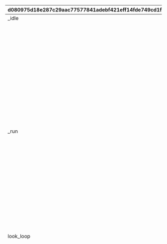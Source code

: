 |d080975d18e287c29aac77577841adebf421eff14fde749cd1fe764ea1bf8f53|48b73e70af95074e3ad96315b2e7d71bfb175ee61e8a25940b747a15e9a3d564|937dd527efa90f73087c21b3418c0c18b14778ea3d3e0a97ce610956fafb617f|793aa0d10d4af90e1bb576a75b8a44657e8c514ad2153c4a470ca4dd89264115|d01f29a84b074f5e5513d4a15b93504c0d382d98d44cf6730c3c7e034d6ef0ed|7a1e557ecd68e31c3ec35efbc6119cc5cb54b4971e5160253bb913c62d311e2e|9ec71379fedc6def36191b36def959dd64970eff912eb891699b61c1c80df85c|34423cf0c747b509e97e6d5c908b0398f40c1c0fd03d673af0391dd0b07a2962|636a5c71f0f96142def14ca28987b2457fe2aeac73bbb06ef832be42de01fdce|114961deb495b007a8d3a7207a7d5272513846cceadf96bed21475e33def7533|016f8b6c0ae80b1bc78ae96b446e33e31a144f4d79edb204026c1c1f92b66467|
| --- | --- | --- | --- | --- | --- | --- | --- | --- | --- | --- |
|<weapon>_idle|-250|0|2|55|1.3|-100|1001|110010001|1000001|1|
||1||100|0|1|0|1001|110010002|100|31|
||1||101|0|0|0|1001|110010003|101|31|
||1||4|0|1|0|1001|110010004|4|31|
||1||5|94.5|1|0|1001|110010005|5|31|
||||0||||1001|110010006|0|91|
||||0.4||||1001|110010007|0|93|
||||1000001|0|0.2||1001|110010008|<weapon>_joy_short|3|
||||1.3||||1001|110010009|0|93|
||||1000001|1|0||1001|110010010|<weapon>_run|3|
||0||1000001|-250||1|1001|110010011|800|2|
||||0.7||||1001|110010012|0|93|
||||101||||1001|110010013|1|32|
||||0.7||||1001|110010014|0|93|
|<weapon>_run|-250|0|2|55|1.3|-640|1101|111010001|1000001|1|
||1||100|0|1|0|1101|111010002|100|31|
||1||101|0|0|0|1101|111010003|101|31|
||1||4|0|1|0|1101|111010004|4|31|
||||4||||1101|111010005|0|35|
||1||5|0|1|0|1101|111010006|5|31|
||1||10|0|1|0|1101|111010007|10|31|
||||0||||1101|111010008||91|
||||100||||1101|111010009|1|35|
||0||1000001|-250||2.1|1101|111010010|640|2|
||||1.7||||1101|111010011|0|93|
||||101||||1101|111010012|1|32|
||||0.7||||1101|111010013|0|93|
|look_loop|-240|0|1|55|1.3|0|2001|120010001|1000001|1|
||1|0|1|0|0|0|2001|120010002|1|31|
||||1||||2001|120010003|0|35|
||||1||||2001|120010004|1|32|
||1|0|2|345.4|1|0|2001|120010005|2|31|
||||2||||2001|120010006|0|35|
||1|0|3|345.4|0|0|2001|120010007|3|31|
||||3||||2001|120010008|0|35|
||||3||||2001|120010009|1|32|
||1||31000001|-345.4|1|0|2001|120010010|31000001|31|
||1||31000002|345.4|1|0|2001|120010011|31000002|31|
||1||100|0|1|0|2001|120010012|100|31|
||1||101|0|0|0|2001|120010013|101|31|
||||0||||2001|120010014||91|
||||100||||2001|120010015|1|35|
||1|0|1000001|0|0|look_loop|2001|120010016|look_in|3|
||||1.3||||2001|120010017|0|93|
||1||12|0|0|0|2101|121010001|998|31|
||1||14|0|0|0|2101|121010002|997|31|
||1||16|0|0|0|2101|121010003|996|31|
||||31000001||||2101|121010004|0|32|
||||31000002||||2101|121010005|0|32|
||0||0|-1|0|1|2101|121010006|0|121|
||||1||||2101|121010007|1|35|
||||3||||2101|121010008|1|35|
||||1000001|0|0||2101|121010009|pointing|3|
||||1||||2101|121010010|0|93|
||2||505|-1.47|0|1.47|2101|121010011|100|121|
||||1000001|1|0.2||2101|121010012|run_talk1|3|
||0||1000001|-240||1|2101|121010013|100|2|
||||se_travel|0|||2101|121010014|se_travel_treasure_cha_run|23|
||||1||||2101|121010015|0|93|
||1||11|0|0|0|2201|122010001|998|31|
||1||13|0|0|0|2201|122010002|997|31|
||1||15|0|0|0|2201|122010003|996|31|
||||31000001||||2201|122010004|0|32|
||||31000002||||2201|122010005|0|32|
||||1||||2201|122010006|1|35|
||||3||||2201|122010007|1|35|
||||1000001|0|0||2201|122010008|pointing|3|
||||1||||2201|122010009|0|93|
||2||-505|1.47|0|1.47|2201|122010010|100|121|
||||1000001|1|0.2||2201|122010011|run_talk1|3|
||0||1000001|-240||1|2201|122010012|100|2|
||||se_travel|0|||2201|122010013|se_travel_treasure_cha_run|23|
||||1||||2201|122010014|0|93|
||1||300000|345.4|0|0|3000|130000001|300000|31|
||||0||||3000|130000002||91|
||7.4||1.05|1.05|0|1.05|3000|130000003|1.05|123|
||||1000001|0|0.2||3000|130000004|wait|3|
||||2||||3000|130000005|1|35|
||||4.9||||3000|130000006|0|93|
||0.4||0.95|0.95|0|0.95|3000|130000007|0.95|123|
||||300000||||3000|130000008|1|32|
||||0.1||||3000|130000009|0|93|
||||2||||3000|130000010|0|32|
||||0.1||||3000|130000011|0|93|
||||996||||3000|130000012|1|32|
||||1000001|0|0||3000|130000013|joy_from_wait|3|
||||1.9||||3000|130000014|0|93|
||||1000001|0|0||3000|130000015|glad_from_joy|3|
||||1.5||||3000|130000016|0|93|
||||1000001|1|0.2||3000|130000017|run_gatein|3|
||||se_travel||||3000|130000018|se_travel_treasure_cha_run|23|
||0||1000001|-195||1|3000|130000019|450|2|
||||0.5||||3000|130000020|1|93|
||0|0|1000001|1|0.4|1|3000|130000021|1|6|
||||0.4||||3000|130000022|0|93|
||||1||||3000|130000023||113|
||1||300100|345.4|0|0|3001|130010001|300100|31|
||1||990001|345.4|1|0|3001|130010002|990001|31|
||||0||||3001|130010003||91|
||7.4||1.05|1.05|0|1.05|3001|130010004|1.05|123|
||||1000001|0|0.2||3001|130010005|wait|3|
||||2||||3001|130010006|1|35|
||||5.4||||3001|130010007|0|93|
||0.4||0.95|0.95|0|0.95|3001|130010008|0.95|123|
||||1000001|0|0.2||3001|130010009|glad|3|
||||300100||||3001|130010010|1|32|
||||996||||3001|130010011|1|32|
||||0.1||||3001|130010012|0|93|
||||2||||3001|130010013|0|32|
||||3||||3001|130010014|0|32|
||||1.5||||3001|130010015|0|93|
||||1000001|0|0.2||3001|130010016|joy|3|
||||1.7||||3001|130010017|0|93|
||||1000001|1|0||3001|130010018|run_gatein|3|
||0||1000001|-195||1|3001|130010019|450|2|
||||0.5||||3001|130010020|1|93|
||0|0|1000001|1|0.4|1|3001|130010021|1|6|
||||0.4||||3001|130010022|0|93|
||||1||||3001|130010023||113|
||1||300100|345.4|0|0|3002|130020001|300100|31|
||1||990002|345.4|1|0|3002|130020002|990002|31|
||||0||||3002|130020003||91|
||7.4||1.05|1.05|0|1.05|3002|130020004|1.05|123|
||||1000001|0|0.2||3002|130020005|wait|3|
||||2||||3002|130020006|1|35|
||||5.4||||3002|130020007|0|93|
||0.4||0.95|0.95|0|0.95|3002|130020008|0.95|123|
||||1000001|0|0.2||3002|130020009|glad|3|
||||300100||||3002|130020010|1|32|
||||996||||3002|130020011|1|32|
||||0.1||||3002|130020012|0|93|
||||2||||3002|130020013|0|32|
||||3||||3002|130020014|0|32|
||||1.5||||3002|130020015|0|93|
||||1000001|0|0.2||3002|130020016|joy|3|
||||1.7||||3002|130020017|0|93|
||||1000001|1|0||3002|130020018|run_gatein|3|
||0||1000001|-195||1|3002|130020019|450|2|
||||0.5||||3002|130020020|1|93|
||0|0|1000001|1|0.4|1|3002|130020021|1|6|
||||0.4||||3002|130020022|0|93|
||||1||||3002|130020023||113|
||1||6|345.4|0|0|3011|130110001|6|31|
||1||8|345.4|0|0|3011|130110002|8|31|
||1||301100|345.4|0|0|3011|130110003|301100|31|
||||0||||3011|130110004||91|
||7.4||1.05|1.05|0|1.05|3011|130110005|1.05|123|
||||1000001|0|0.2||3011|130110006|wait|3|
||||2||||3011|130110007|1|35|
||||4.9||||3011|130110008|0|93|
||0.3||0.95|0.95|0|0.95|3011|130110009|0.95|123|
||||se_travel|0|||3011|130110010|se_travel_treasure_ghost_success|23|
||||8||||3011|130110011|1|32|
||||8||||3011|130110012|0|35|
||||6||||3011|130110013|1|32|
||||0.1||||3011|130110014|0|93|
||||2||||3011|130110015|0|32|
||||3||||3011|130110016|0|32|
||||1000001|0|||3011|130110017|dotEyes|3|
||||0.87||||3011|130110018|0|93|
||||1000001|0|0.2||3011|130110019|glad|3|
||||301100||||3011|130110020|1|32|
||||8||||3011|130110021|1|35|
||||0.6||||3011|130110022|0|93|
||||996||||3011|130110023|1|32|
||||0.5||||3011|130110024|0|93|
||||1000001|0|||3011|130110025|joy|3|
||||1.67||||3011|130110026|0|93|
||||1000001|1|0||3011|130110027|run_gatein|3|
||0||1000001|-195||1|3011|130110028|450|2|
||||0.5||||3011|130110029|1|93|
||0|0|1000001|1|0.4|1|3011|130110030|1|6|
||||0.4||||3011|130110031|0|93|
||||1||||3011|130110032||113|
||||1000001|1|0.2||3012|130120001|idle|3|
||1||301200|0|0|0|3012|130120002|13|31|
||1||101|0|0|0|3012|130120003|14|31|
||1||301204|260|0|-150|3012|130120004|16|31|
||1||301205|0|0|0|3012|130120005|17|31|
||1||6|345.4|0|0|3012|130120006|18|31|
||1||301201|345.4|0|0|3012|130120007|20|31|
||1||301202|345.4|0|0|3012|130120008|21|31|
|round_monster_walk|-234|0|1|55|1|9340|3012|130120009|3|5|
||||0||||3012|130120010||91|
||0|0|3|1|0|1|3012|130120011|1|6|
||0|0|3|-234|0|0|3012|130120012|345|2|
||7.4|0|1.05|1.05|0|1.05|3012|130120013|1.05|123|
||||1000001|0|0.2||3012|130120014|wait|3|
||||2||||3012|130120015|1|35|
||1||301203|0|0|0|3012|130120016|15|31|
|<weapon>_run|-250|0|2|57|0.89|9340|3012|130120017|1000002|1|
||||4.3||||3012|130120018|0|93|
||0.4||0.95|0.95|0|0.95|3012|130120019|0.95|123|
||||21||||3012|130120020|1|32|
||||21||||3012|130120021|0|35|
||||se_travel||||3012|130120022|se_travel_treasure_success_monster_helper_1|23|
||||18||||3012|130120023|1|32|
||||0.1||||3012|130120024|0|93|
||||2||||3012|130120025|0|32|
||1|0|3|1|0.3|1|3012|130120026|1|6|
||||13||||3012|130120027|1|32|
||||3|0|||3012|130120028|round_monster_appear|3|
||||1000001|0|||3012|130120029|back|3|
||||0.67||||3012|130120030|0|93|
||||3|0|0.2||3012|130120031|round_monster_walk|3|
||0||3|-234||1.4|3012|130120032|220|2|
||||20||||3012|130120033|1|32|
||||0.1||||3012|130120034|0|93|
||||18||||3012|130120035|0|32|
||||0.5||||3012|130120036|0|93|
||||1000002||||3012|130120037|1|4|
||0||1000002|-240||0|3012|130120038|1445|2|
||||0.5||||3012|130120039|0|93|
||||3|0|0.3||3012|130120040|round_monster_attack|3|
||||0.5||||3012|130120041|0|93|
||||17||||3012|130120042|1|32|
||||1000001|0|0.1||3012|130120043|back_loop|3|
||||0.5||||3012|130120044|0|93|
||0||1000002|-240||0|3012|130120045|950|2|
||0||1000002|-240||0.16|3012|130120046|650|2|
||||1000002|0|0.2||3012|130120047|<weapon>_run|3|
||||0.16||||3012|130120048|0|93|
||||1000002|0|0.2||3012|130120049|<weapon>_attack_skipQuest|3|
||||0.1||||3012|130120050|0|93|
||0||3|-234||0|3012|130120051|280|2|
||||3||||3012|130120052|1|4|
||||3|0|0.2||3012|130120053|round_monster_die|3|
||||16||||3012|130120054|1|32|
||||0.5||||3012|130120055|0|93|
||0||1000001|-240||0|3012|130120056|20|2|
||||1000001|0|0||3012|130120057|back_origin|3|
||||1000001|0|0.2||3012|130120058|surprise|3|
||||1000002|1|0.2||3012|130120059|<weapon>_idle|3|
||||0.66||||3012|130120060|0|93|
||||15||||3012|130120061|1|32|
||||996||||3012|130120062|1|32|
||0||3|1|0.6|1|3012|130120063|1|6|
||||1000001|0|0.2||3012|130120064|joy_short|3|
||||18||||3012|130120065|1|32|
||||0.02||||3012|130120066|0|93|
||||20||||3012|130120067|0|32|
||||21||||3012|130120068|0|32|
||||1.5||||3012|130120069|0|93|
||||1000001|0|0.2||3012|130120070|smile|3|
||||1000002|1|0||3012|130120071|<weapon>_run|3|
||||1000002||||3012|130120072|0|4|
||0||1000002|-250||2|3012|130120073|1500|2|
||||1||||3012|130120074|0|93|
||0||1000002|1|0.2|1|3012|130120075|1|6|
||||1000001|1|0.2||3012|130120076|run_gatein|3|
||0||1000001|-200||1|3012|130120077|360|2|
||||0.5||||3012|130120078|0|93|
||0||1000001|1|0.4|1|3012|130120079|1|6|
||||0.4||||3012|130120080|0|93|
||||1||||3012|130120081|0|113|
||1||301300|345.4|0|0|3013|130130001|301300|31|
||||0||||3013|130130002||91|
||||1000001|0|0.2||3013|130130003|wait_gradeUp|3|
||||301300||||3013|130130004|1|32|
||||0.1||||3013|130130005|0|93|
||||2||||3013|130130006|0|32|
||||0.8||||3013|130130007|0|93|
||0||1.05|1.05|0|1.05|3013|130130008|1.05|123|
||||5|0.5|||3013|130130009|5|122|
||||1.1||||3013|130130010|0|93|
||0||1.05|1.05|0|1.05|3013|130130011|1.05|123|
||||10|0.5|||3013|130130012|10|122|
||||0.8||||3013|130130013|0|93|
||||1000001|0|0.2||3013|130130014|glad|3|
||||0.1||||3013|130130015|0|93|
||2||0.907|0.907|2|0.907|3013|130130016|0.907|123|
||||0.3||||3013|130130017|0|93|
||||996||||3013|130130018|1|32|
||||0.5||||3013|130130019|0|93|
||||1000001|0|0.2||3013|130130020|joy|3|
||||1.7||||3013|130130021|0|93|
||||1000001|1|0||3013|130130022|run_gatein|3|
||0||1000001|-195||1|3013|130130023|450|2|
||||0.5||||3013|130130024|1|93|
||0|0|1000001|1|0.4|1|3013|130130025|1|6|
||||0.4||||3013|130130026|0|93|
||||1||||3013|130130027||113|
||1||301400|345.4|0|0|3014|130140001|301400|31|
||||0||||3014|130140002||91|
||7.4||1.05|1.05|0|1.05|3014|130140003|1.05|123|
||||1000001|0|0.2||3014|130140004|wait|3|
||||301400||||3014|130140005|1|32|
||||0.1||||3014|130140006|0|93|
||||2||||3014|130140007|0|32|
||||3.4||||3014|130140008|0|93|
||3.2||0.95|0.95|5|0.95|3014|130140009|0.95|123|
||||1.6||||3014|130140010|0|93|
||||1000001|0|0.2||3014|130140011|relief|3|
||||996||||3014|130140012|1|32|
||||1.7||||3014|130140013|0|93|
||||1000001|1|0||3014|130140014|run_gatein|3|
||0||1000001|-195||1|3014|130140015|450|2|
||||0.5||||3014|130140016|1|93|
||0|0|1000001|1|0.4|1|3014|130140017|1|6|
||||0.4||||3014|130140018|0|93|
||||1||||3014|130140019||113|
||1||301501|345.4|0|0|3015|130150001|301501|31|
||1||301500|345.4|1|0|3015|130150002|301500|31|
||||0||||3015|130150003||91|
||7.4||1.05|1.05|0|1.05|3015|130150004|1.05|123|
||||1000001|0|0.2||3015|130150005|wait_wakuwaku|3|
||||2||||3015|130150006|1|35|
||||5.4||||3015|130150007|0|93|
||0.4||0.95|0.95|0|0.95|3015|130150008|0.95|123|
||||1000001|0|0.2||3015|130150009|glad|3|
||||301501||||3015|130150010|1|32|
||||996||||3015|130150011|1|32|
||||0.1||||3015|130150012|0|93|
||||2||||3015|130150013|0|32|
||||3||||3015|130150014|0|32|
||||1.5||||3015|130150015|0|93|
||||1000001|0|0.2||3015|130150016|joy|3|
||||1.7||||3015|130150017|0|93|
||||1000001|1|0||3015|130150018|run_gatein|3|
||0||1000001|-195||1|3015|130150019|450|2|
||||0.5||||3015|130150020|1|93|
||0|0|1000001|1|0.4|1|3015|130150021|1|6|
||||0.4||||3015|130150022|0|93|
||||1||||3015|130150023||113|
||1||6|345.4|0|0|3016|130160001|6|31|
||1||8|345.4|0|0|3016|130160002|8|31|
||1||301600|345.4|0|-80|3016|130160003|301600|31|
||1||301601|345.4|0|0|3016|130160004|301601|31|
||1||990002|345.4|1|0|3016|130160005|990002|31|
||||0||||3016|130160006||91|
||7.4||1.05|1.05|0|1.05|3016|130160007|1.05|123|
||||1000001|0|0.2||3016|130160008|wait|3|
||||2||||3016|130160009|1|35|
||||5.4||||3016|130160010|0|93|
||0.4||0.95|0.95|0|0.95|3016|130160011|0.95|123|
||||8||||3016|130160012|1|32|
||||8||||3016|130160013|0|35|
||||301600||||3016|130160014|1|32|
||||6||||3016|130160015|1|32|
||||0.1||||3016|130160016|0|93|
||||2||||3016|130160017|0|32|
||||3||||3016|130160018|0|32|
||||1000001|0|0.1||3016|130160019|glad|3|
||||se_travel|0|||3016|130160020|se_travel_treasure_success_butterfly|23|
||||0.5||||3016|130160021|0|93|
||||8||||3016|130160022|1|35|
||||1.1||||3016|130160023|0|93|
||||301601||||3016|130160024|1|32|
||||996||||3016|130160025|1|32|
||||1000001|0|0.2||3016|130160026|joy|3|
||||1.67||||3016|130160027|0|93|
||||1000001|1|0||3016|130160028|run_gatein|3|
||||se_travel|0|||3016|130160029|se_travel_treasure_cha_run|23|
||0||1000001|-195||1|3016|130160030|450|2|
||||0.5||||3016|130160031|1|93|
||0|0|1000001|1|0.4|1|3016|130160032|1|6|
||||0.4||||3016|130160033|0|93|
||||1||||3016|130160034||113|
||1||310000|345.4|0|0|3017|130170001|310000|31|
||1||310001|0|0|0|3017|130170002|310001|31|
||1||301700|345.4|0|0|3017|130170003|301700|31|
||1||301701|740|0|-115|3017|130170004|301701|31|
||1||301702|345.4|0|0|3017|130170005|301702|31|
||1||301703|345.4|0|0|3017|130170006|301703|31|
|empty|-235|0|5|100|0.44|610|3017|130170007|15|5|
|empty|-235|0|5|55|0.44|610|3017|130170008|16|5|
||||0||||3017|130170009||91|
||7.4||1.05|1.05|0|1.05|3017|130170010|1.05|123|
||||1000001|0|0.2||3017|130170011|wait|3|
||||2||||3017|130170012|1|35|
||||5.4||||3017|130170013|0|93|
||0.3||0.95|0.95|0|0.95|3017|130170014|0.95|123|
||||310000||||3017|130170015|1|32|
||||310001||||3017|130170016|1|32|
||||0.2||||3017|130170017|0|93|
||||50|0.6|||3017|130170018|50|122|
||||1000001|0|0.2||3017|130170019|shock|3|
||||1.6||||3017|130170020|0|93|
||||301700||||3017|130170021|1|32|
||||1.2||||3017|130170022|0|93|
||||se_travel|0|||3017|130170023|se_travel_treasure_croce_ui|23|
||||15|0|||3017|130170024|punch|3|
||||16|0|||3017|130170025|punch_B|3|
||||0.2||||3017|130170026|0|93|
||0.1||1.05|1.05|11|1.05|3017|130170027|1.05|123|
||||0.1||||3017|130170028|0|93|
||0.3||0.95|0.95|0|0.95|3017|130170029|0.95|123|
||||1||||3017|130170030|0|93|
||||se_travel|0|||3017|130170031|se_travel_treasure_croce_door|23|
||||0.4||||3017|130170032|0|93|
||||301701||||3017|130170033|1|32|
||||0.9||||3017|130170034|0|93|
||0||1.05|1.05|0|1.05|3017|130170035|1.05|123|
||||75|0.6|||3017|130170036|75|122|
||||301702||||3017|130170037|1|32|
||||0.4||||3017|130170038|0|93|
||||2||||3017|130170039|0|32|
||||310000||||3017|130170040|0|32|
||||0.4||||3017|130170041|0|93|
||2||0.95|0.95|11|0.95|3017|130170042|0.95|123|
||||0.2||||3017|130170043|0|93|
||||1000001|0|0.2||3017|130170044|glad|3|
||||301703||||3017|130170045|1|32|
||||0.1||||3017|130170046|0|93|
||||996||||3017|130170047|1|32|
||||0.9||||3017|130170048|0|93|
||||1000001|0|0.2||3017|130170049|joy|3|
||||1.7||||3017|130170050|0|93|
||||1000001|1|0||3017|130170051|run_gatein|3|
||||se_travel||||3017|130170052|se_travel_treasure_cha_run|23|
||0||1000001|-195||1|3017|130170053|450|2|
||||0.5||||3017|130170054|1|93|
||0|0|1000001|1|0.4|1|3017|130170055|1|6|
||||0.4||||3017|130170056|0|93|
||||1||||3017|130170057||113|
||1||310000|345.4|0|0|3100|131000001|310000|31|
||1||310001|0|0|0|3100|131000002|310001|31|
||||0||||3100|131000003||91|
||7.4||1.05|1.05|0|1.05|3100|131000004|1.05|123|
||||1000001|0|0.2||3100|131000005|wait|3|
||||2||||3100|131000006|1|35|
||||5.4||||3100|131000007|0|93|
||0.3||0.95|0.95|0|0.95|3100|131000008|0.95|123|
||||310000||||3100|131000009|1|32|
||||310001||||3100|131000010|1|32|
||||0.2||||3100|131000011|0|93|
||||50|0.6|||3100|131000012|50|122|
||||1000001|0|0.2||3100|131000013|shock|3|
||||1.6||||3100|131000014|0|93|
||||2||||3100|131000015||113|
||1||6|345.4|0|0|3111|131110001|6|31|
||1||7|345.4|0|0|3111|131110002|7|31|
||1||8|345.4|0|0|3111|131110003|8|31|
|appear|0|0|3|55|1.3|8000|3111|131110004|13|5|
||||0||||3111|131110005||91|
||0|0|13|1|0|1|3111|131110006|1|6|
||0||13|-250||0|3111|131110007|95|2|
||7.4||1.05|1.05|0|1.05|3111|131110008|1.05|123|
||||1000001|0|0.2||3111|131110009|wait|3|
||||2||||3111|131110010|1|35|
||||4.9||||3111|131110011|0|93|
||0.3||0.95|0.95|0|0.95|3111|131110012|0.95|123|
||||se_travel|0|||3111|131110013|se_travel_treasure_ghost_fail|23|
||||8||||3111|131110014|1|32|
||||8||||3111|131110015|0|35|
||||6||||3111|131110016|1|32|
||||0.1||||3111|131110017|0|93|
||||2||||3111|131110018|0|32|
||||3||||3111|131110019|0|32|
||||1000001|0|||3111|131110020|dotEyes|3|
||||0.3||||3111|131110021|0|93|
||||13|0|||3111|131110022|appear|3|
||1|0|13|1|0|1|3111|131110023|1|6|
||||0.67||||3111|131110024|0|93|
||||1000001|0|||3111|131110025|shock_jump|3|
||0||1000001|-250||1|3111|131110026|70|2|
||||1.1||||3111|131110027|0|93|
||||1000001|1|||3111|131110028|escape|3|
||0||1000001|-250||1.2|3111|131110029|-350|2|
||||13|0|||3111|131110030|march|3|
||||0.2||||3111|131110031|0|93|
||||7||||3111|131110032|1|32|
||||0.1||||3111|131110033|0|93|
||||6||||3111|131110034|0|32|
||||1.6||||3111|131110035|0|93|
||||2||||3111|131110036||113|
||||1000001|1|0.2||3112|131120001|idle|3|
||1||301200|0|0|0|3112|131120002|13|31|
||1||101|0|0|0|3112|131120003|14|31|
||1||301205|0|0|0|3112|131120004|15|31|
||1||301206|130|0|-170|3112|131120005|16|31|
||1||6|345.4|0|0|3112|131120006|18|31|
||1||301201|345.4|0|0|3112|131120007|20|31|
||1||301202|345.4|0|0|3112|131120008|21|31|
|round_monster_walk|-234|0|1|55|1|9340|3112|131120009|3|5|
||||0||||3112|131120010||91|
||0|0|3|1|0|1|3112|131120011|1|6|
||0|0|3|-234|0|0|3112|131120012|345|2|
||7.4|0|1.05|1.05|0|1.05|3112|131120013|1.05|123|
||||1000001|0|0.2||3112|131120014|wait|3|
||||2||||3112|131120015|1|35|
||||4.3||||3112|131120016|0|93|
||0.4||0.95|0.95|0|0.95|3112|131120017|0.95|123|
||||21||||3112|131120018|1|32|
||||21||||3112|131120019|0|35|
||||se_travel||||3112|131120020|se_travel_treasure_monster_failure|23|
||||18||||3112|131120021|1|32|
||||0.1||||3112|131120022|0|93|
||||2||||3112|131120023|0|32|
||1|0|3|1|0.3|1|3112|131120024|1|6|
||||13||||3112|131120025|1|32|
||||3|0|||3112|131120026|round_monster_appear|3|
||||1000001|0|||3112|131120027|back|3|
||||0.67||||3112|131120028|0|93|
||||3|0|0.2||3112|131120029|round_monster_walk|3|
||0|0|3|-234|0|1.4|3112|131120030|220|2|
||||20||||3112|131120031|1|32|
||||0.1||||3112|131120032|0|93|
||||18||||3112|131120033|0|32|
||||1||||3112|131120034|0|93|
||||3|0|0.3||3112|131120035|round_monster_attack|3|
||||0.5||||3112|131120036|0|93|
||||15||||3112|131120037|1|32|
||||1000001|1|0.2||3112|131120038|back_loop|3|
||||1||||3112|131120039|0|93|
||||16||||3112|131120040|1|32|
||||0|0.5|||3112|131120041|50|122|
||0||1000001|-250||0|3112|131120042|40|2|
||||1000001|0|0||3112|131120043|shock_jump|3|
||||0.6||||3112|131120044|0|93|
||||3|1|0.2||3112|131120045|round_monster_idle|3|
||||0.4||||3112|131120046|0|93|
||0||1000001|-250||0|3112|131120047|0|2|
||||1000001|1|||3112|131120048|escape|3|
||0||1000001|-250||1|3112|131120049|-600|2|
||||1||||3112|131120050|0|93|
||0||1000001|1|0.2|1|3112|131120051|1|6|
||||0.4||||3112|131120052|0|93|
||||2||||3112|131120053|0|113|
||1||311300|345.4|0|0|3113|131130001|311300|31|
||||0||||3113|131130002||91|
||||1000001|0|0.2||3113|131130003|wait_gradeUp|3|
||||311300||||3113|131130004|1|32|
||||0.1||||3113|131130005|0|93|
||||3||||3113|131130006|0|32|
||||0.8||||3113|131130007|0|93|
||0||1.05|1.05|0|1.05|3113|131130008|1.05|123|
||||5|0.5|||3113|131130009|5|122|
||||1.1||||3113|131130010|0|93|
||0||1.05|1.05|0|1.05|3113|131130011|1.05|123|
||||10|0.5|||3113|131130012|10|122|
||||0.8||||3113|131130013|0|93|
||||1000001|0|0.2||3113|131130014|glad_dot_light|3|
||||0.1||||3113|131130015|0|93|
||0.4||0.907|0.907|5|0.907|3113|131130016|0.907|123|
||||1||||3113|131130017|0|93|
||||1000001|0|0.2||3113|131130018|disappoint|3|
||||1||||3113|131130019|0|93|
||||2||||3113|131130020||113|
||1||311400|345.4|0|0|3114|131140001|311400|31|
||||0||||3114|131140002||91|
||7.4||1.05|1.05|0|1.05|3114|131140003|1.05|123|
||||1000001|0|0.2||3114|131140004|wait|3|
||||311400||||3114|131140005|1|32|
||||0.1||||3114|131140006|0|93|
||||2||||3114|131140007|0|32|
||||3.4||||3114|131140008|0|93|
||3.2||0.95|0.95|5|0.95|3114|131140009|0.95|123|
||1|0|1000001|0|0.1|shock_short_loop|3114|131140010|shock_short_in|3|
||||1.4||||3114|131140011|0|93|
||||1000001|0|0.2||3114|131140012|disappoint|3|
||||0.7||||3114|131140013|0|93|
||||2||||3114|131140014||113|
||1||312100|345.4|0|0|3121|131210001|312100|31|
||||0||||3121|131210002||91|
||7.4||1.05|1.05|0|1.05|3121|131210003|1.05|123|
||||1000001|0|0.2||3121|131210004|wait|3|
||||2||||3121|131210005|1|35|
||||se_travel|0|||3121|131210006|se_travel_treasure_big_rock|23|
||||3.7||||3121|131210007|0|93|
||||312100||||3121|131210008|1|32|
||||15|0.65|||3121|131210009|15|122|
||||0.5||||3121|131210010|0|93|
||||20|3.2|||3121|131210011|20|122|
||||1000001|0|0.2||3121|131210012|shock_jump_short|3|
||||0||||3121|131210013|0|91|
||||1000001|1|0||3121|131210014|escape|3|
||0||1000001|-240||2|3121|131210015|-880|2|
||||0.8||||3121|131210016|0|93|
||||2||||3121|131210017||113|
||||1000001|1|0.2||3122|131220001|idle|3|
||1||312200|345|0|-65|3122|131220002|11|31|
||1||312201|345|0|-65|3122|131220003|12|31|
||||0||||3122|131220004||91|
||6.8|0|1.05|1.05|0|1.05|3122|131220005|1.05|123|
||||1000001|0|0.2||3122|131220006|wait|3|
||||2||||3122|131220007|1|35|
||||4||||3122|131220008|0|93|
||0.4||0.95|0.95|0|0.95|3122|131220009|0.95|123|
||||11||||3122|131220010|1|32|
||||12||||3122|131220011|1|32|
||||1000001|0|||3122|131220012|arrow_panic|3|
||||2.7||||3122|131220013|0|93|
||||2||||3122|131220014|0|113|
||1||6|345.4|0|0|3123|131230001|6|31|
||1||7|345.4|0|0|3123|131230002|7|31|
||1||310000|345.4|0|0|3123|131230003|310000|31|
||1||312300|345.4|0|0|3123|131230004|312300|31|
||1||990001|345.4|1|0|3123|131230005|990001|31|
|reward_loop|-180|0|4|14|1.1|345|3123|131230006|14|5|
||||0||||3123|131230007||91|
||7.4||1.05|1.05|0|1.05|3123|131230008|1.05|123|
||||1000001|0|0.2||3123|131230009|wait|3|
||||2||||3123|131230010|1|35|
||||4.9||||3123|131230011|0|93|
||||30|0.4|||3123|131230012|30|122|
||||312300||||3123|131230013|1|32|
||||6||||3123|131230014|1|32|
||||0.1||||3123|131230015|0|93|
||||2||||3123|131230016|0|32|
||||3||||3123|131230017|0|32|
||||1000001|0|||3123|131230018|dotEyes_noEmotion|3|
||||vo_travel_round_event|0||0|3123|131230019|vo_travel_round_event_3123|21|
||||2.5||||3123|131230020|0|93|
||||7||||3123|131230021|1|32|
||||0.1||||3123|131230022|0|93|
||||6||||3123|131230023|0|32|
||||0.2||||3123|131230024|0|93|
||0.3||0.95|0.95|0|0.95|3123|131230025|0.95|123|
||||310000||||3123|131230026|1|32|
||||0.2||||3123|131230027|0|93|
||||50|0.6|||3123|131230028|50|122|
||||1.6||||3123|131230029|0|93|
||||2||||3123|131230030||113|
||1||312400|345.4|0|0|3124|131240001|312400|31|
||1||8|345.4|0|0|3124|131240002|8|31|
||||8||||3124|131240003|0|35|
||||8||||3124|131240004|1|32|
||1||990002|345.4|1|0|3124|131240005|990002|31|
|empty|-240|0|2|56|0.5|345.4|3124|131240006|3124|5|
||||0||||3124|131240007||91|
||7.4||1.05|1.05|0|1.05|3124|131240008|1.05|123|
||||1000001|0|0.2||3124|131240009|wait|3|
||||2||||3124|131240010|1|35|
||||5.4||||3124|131240011|0|93|
||||312400||||3124|131240012|1|32|
||||0.1||||3124|131240013|0|93|
||||2||||3124|131240014|0|32|
||0.4||0.95|0.95|0|0.95|3124|131240015|0.95|123|
||||1000001|0|0.2||3124|131240016|glad|3|
||||3124|0|0||3124|131240017|drop|3|
||||0.7||||3124|131240018|0|93|
||||1000001|0|0.2||3124|131240019|joy_short|3|
||||0.7||||3124|131240020|0|93|
||||3124|0|0||3124|131240021|shock|3|
||||0.8||||3124|131240022|0|93|
||0||1000001|0|0.2||3124|131240023|shock_jump_mimic|3|
||||2.4||||3124|131240024|0|93|
||||2||||3124|131240025||113|
||1||320000|345.4|0|0|3200|132000001|320000|31|
||1||110|345.4|0|0|3200|132000002|110|31|
||1||111|345.4|0|0|3200|132000003|111|31|
||1||990001|345.4|1|0|3200|132000004|990001|31|
||||0||||3200|132000005||91|
||7.4||1.05|1.05|0|1.05|3200|132000006|1.05|123|
||||1000001|0|0.2||3200|132000007|wait|3|
||||2||||3200|132000008|1|35|
||||5.4||||3200|132000009|0|93|
||||1000001|0|0.2||3200|132000010|glad|3|
||||320000||||3200|132000011|1|32|
||||1||||3200|132000012|0|93|
||0.8||0.95|0.95|5|0.95|3200|132000013|0.95|123|
||||110||||3200|132000014|1|32|
||||111||||3200|132000015|1|32|
||||0.1||||3200|132000016|0|93|
||||2||||3200|132000017|0|32|
||||3||||3200|132000018|0|32|
||||1.1||||3200|132000019|0|93|
||1|0|1000001|0|0.2|joy_round3_loop|3200|132000020|joy_round3_in|3|
||||0.5||||3200|132000021|0|93|
||||998||||3200|132000022|1|32|
||||5.2||||3200|132000023|0|93|
||||1||||3200|132000024||113|
||1||320000|345.4|0|0|3201|132010001|320000|31|
||1||110|345.4|0|0|3201|132010002|110|31|
||1||111|345.4|0|0|3201|132010003|111|31|
||1||990002|345.4|1|0|3201|132010004|990002|31|
||||0||||3201|132010005||91|
||7.4||1.05|1.05|0|1.05|3201|132010006|1.05|123|
||||1000001|0|0.2||3201|132010007|wait|3|
||||2||||3201|132010008|1|35|
||||5.4||||3201|132010009|0|93|
||||1000001|0|0.2||3201|132010010|glad|3|
||||320000||||3201|132010011|1|32|
||||1||||3201|132010012|0|93|
||0.8||0.95|0.95|5|0.95|3201|132010013|0.95|123|
||||110||||3201|132010014|1|32|
||||111||||3201|132010015|1|32|
||||0.1||||3201|132010016|0|93|
||||2||||3201|132010017|0|32|
||||3||||3201|132010018|0|32|
||||1.1||||3201|132010019|0|93|
||1|0|1000001|0|0.2|joy_round3_loop|3201|132010020|joy_round3_in|3|
||||0.5||||3201|132010021|0|93|
||||998||||3201|132010022|1|32|
||||5.2||||3201|132010023|0|93|
||||1||||3201|132010024||113|
||1||320000|345.4|0|0|3202|132020001|320000|31|
||1||320001|345.4|0|0|3202|132020002|320001|31|
||1||110|345.4|0|0|3202|132020003|110|31|
||1||111|345.4|0|0|3202|132020004|111|31|
||1||990003|345.4|1|0|3202|132020005|990003|31|
||||0||||3202|132020006||91|
||7.4||1.05|1.05|0|1.05|3202|132020007|1.05|123|
||||1000001|0|0.2||3202|132020008|wait|3|
||||320001||||3202|132020009|1|32|
||||0.1||||3202|132020010|0|93|
||||2||||3202|132020011|0|32|
||||5.3||||3202|132020012|0|93|
||||1000001|0|0.2||3202|132020013|glad|3|
||||320000||||3202|132020014|1|32|
||||1||||3202|132020015|0|93|
||0.8||0.95|0.95|5|0.95|3202|132020016|0.95|123|
||||110||||3202|132020017|1|32|
||||111||||3202|132020018|1|32|
||||0.1||||3202|132020019|0|93|
||||320001||||3202|132020020|0|32|
||||3||||3202|132020021|0|32|
||||1.1||||3202|132020022|0|93|
||1|0|1000001|0|0.2|joy_round3_loop|3202|132020023|joy_round3_in|3|
||||0.5||||3202|132020024|0|93|
||||998||||3202|132020025|1|32|
||||5.2||||3202|132020026|0|93|
||||1||||3202|132020027||113|
||1||6|345.4|0|0|3211|132110001|6|31|
||1||7|345.4|0|0|3211|132110002|7|31|
||1||8|345.4|0|0|3211|132110003|8|31|
||1||111|345.4|0|0|3211|132110004|111|31|
||1||110|345.4|0|0|3211|132110005|110|31|
||1||321100|345.4|0|0|3211|132110006|321100|31|
||1||321101|345.4|0|0|3211|132110007|321101|31|
||1||321102|345.4|0|0|3211|132110008|321102|31|
|appear|0|0|3|55|1.3|8000|3211|132110009|13|5|
|03_run|-250|1|2|56|0.89|8000|3211|132110010|100711|1|
||||0||||3211|132110011||91|
||0|0|13|1|0|1|3211|132110012|1|6|
||0||13|-250||0|3211|132110013|95|2|
||0||100711|-250||0|3211|132110014|1100|2|
||7.4||1.05|1.05|0|1.05|3211|132110015|1.05|123|
||||1000001|0|0.2||3211|132110016|wait|3|
||||2||||3211|132110017|1|35|
||||4.9||||3211|132110018|0|93|
||0.3||0.95|0.95|0|0.95|3211|132110019|0.95|123|
||||se_travel|0|||3211|132110020|se_travel_treasure_ghost_special_success|23|
||||8||||3211|132110021|1|32|
||||8||||3211|132110022|0|35|
||||6||||3211|132110023|1|32|
||||0.1||||3211|132110024|0|93|
||||2||||3211|132110025|0|32|
||||3||||3211|132110026|0|32|
||||1000001|0|0.2||3211|132110027|dotEyes|3|
||||0.3||||3211|132110028|0|93|
||||13|0|||3211|132110029|appear|3|
||1|0|13|1|0|1|3211|132110030|1|6|
||||0.67||||3211|132110031|0|93|
||||1000001|0|||3211|132110032|shock_jump|3|
||0||1000001|-250||1|3211|132110033|70|2|
||||1.1||||3211|132110034|0|93|
||||1000001|1|||3211|132110035|escape|3|
||0||1000001|-250||1.2|3211|132110036|-350|2|
||||13|0|||3211|132110037|march_pudding|3|
||||7||||3211|132110038|1|32|
||||0.1||||3211|132110039|0|93|
||||6||||3211|132110040|0|32|
||||0.3||||3211|132110041|0|93|
||||321100||||3211|132110042|1|32|
||||0.4||||3211|132110043|0|93|
||0||100711|-250||1.1|3211|132110044|630|2|
||||0.9||||3211|132110045|0|93|
||||vo_travel_round_event|1||0|3211|132110046|vo_travel_round_event_3211|21|
||||0.2||||3211|132110047|0|93|
|||0|100711|1|||3211|132110048|03_idle|3|
||||0.3||||3211|132110049|0|93|
|||0.2|100711|0|0.2|03_idle|3211|132110050|03_attack|3|
||||321101||||3211|132110051|1|32|
||||1000001|1|||3211|132110052|run|3|
||||1000001||||3211|132110053|0|4|
||0||1000001|-250||2|3211|132110054|70|2|
||||0.6||||3211|132110055|0|93|
||||321102||||3211|132110056|1|32|
||||110||||3211|132110057|1|32|
||||111||||3211|132110058|1|32|
||||0.1||||3211|132110059|0|93|
||||7||||3211|132110060|0|32|
||||1.2||||3211|132110061|0|93|
||||8||||3211|132110062|0|32|
||||0.1||||3211|132110063|0|93|
||||100711|0|0.2||3211|132110064|03_joy_short|3|
||1|0.2|1000001|0|0.2|joy_round3_loop|3211|132110065|joy_round3_in|3|
||||998||||3211|132110066|1|32|
||||0.7||||3211|132110067|0|93|
||||13|1|||3211|132110068|pudding_loop|3|
||||4.5||||3211|132110069|0|93|
||||1||||3211|132110070||113|
||||1000001|1|0.2||3212|132120001|idle|3|
||1||301200|0|0|0|3212|132120002|13|31|
||1||101|0|0|0|3212|132120003|14|31|
||1||301204|260|0|-150|3212|132120004|16|31|
||1||301204|320|0|-120|3212|132120005|19|31|
||1||301205|0|0|0|3212|132120006|17|31|
||1||6|345.4|0|0|3212|132120007|18|31|
||1||301201|345.4|0|0|3212|132120008|20|31|
||1||301202|345.4|0|0|3212|132120009|21|31|
||1||111|345.4|0|0|3212|132120010|111|31|
||||111||||3212|132120011|0|35|
||1||110|345.4|0|0|3212|132120012|110|31|
|round_monster_walk|-234|0|1|55|1|9340|3212|132120013|3|5|
||||0||||3212|132120014||91|
||0|0|3|1|0|1|3212|132120015|1|6|
||0|0|3|-234|0|0|3212|132120016|345|2|
||7.4|0|1.05|1.05|0|1.05|3212|132120017|1.05|123|
||||1000001|0|0.2||3212|132120018|wait|3|
||||2||||3212|132120019|1|35|
||1||301203|0|0|0|3212|132120020|15|31|
|<weapon>_run|-250|0|2|57|0.89|9340|3212|132120021|1000003|1|
|<weapon>_run|-290|0|2|58|0.89|9340|3212|132120022|1000004|1|
||||4.3||||3212|132120023|0|93|
||0.4||0.95|0.95|0|0.95|3212|132120024|0.95|123|
||||21||||3212|132120025|1|32|
||||21||||3212|132120026|0|35|
||||se_travel||||3212|132120027|se_travel_treasure_success_monster_helper_2|23|
||||18||||3212|132120028|1|32|
||||0.1||||3212|132120029|0|93|
||||2||||3212|132120030|0|32|
||1|0|3|1|0.3|1|3212|132120031|1|6|
||||13||||3212|132120032|1|32|
||||3|0|||3212|132120033|round_monster_appear|3|
||||1000001|0|||3212|132120034|back|3|
||||0.67||||3212|132120035|0|93|
||||3|0|0.1||3212|132120036|round_monster_walk|3|
||0||3|-234||1.4|3212|132120037|220|2|
||||20||||3212|132120038|1|32|
||||0.1||||3212|132120039|0|93|
||||18||||3212|132120040|0|32|
||||0.5||||3212|132120041|0|93|
||||1000003||||3212|132120042|1|4|
||0||1000003|-240||0|3212|132120043|1545|2|
||||1000004||||3212|132120044|1|4|
||0||1000004|-280||0|3212|132120045|1635|2|
||||0.5||||3212|132120046|0|93|
||||3|0|0.3||3212|132120047|round_monster_attack|3|
||||0.5||||3212|132120048|0|93|
||||17||||3212|132120049|1|32|
||||1000001|0|0.1||3212|132120050|back_loop|3|
||||0.5||||3212|132120051|0|93|
||0||1000003|-240||0|3212|132120052|920|2|
||0||1000003|-240||0.16|3212|132120053|620|2|
||||1000003|0|0.2||3212|132120054|<weapon>_run|3|
||||0.16||||3212|132120055|0|93|
||||1000003|0|0.2||3212|132120056|<weapon>_attack_skipQuest|3|
||||0.1||||3212|132120057|0|93|
||0||3|-234||0|3212|132120058|280|2|
||||3||||3212|132120059|1|4|
||||3|0|0||3212|132120060|round_monster_die|3|
||||16||||3212|132120061|1|32|
||||0.15||||3212|132120062|0|93|
||0||1000004|-280||0|3212|132120063|910|2|
||0||1000004|-280||0.16|3212|132120064|710|2|
||||1000004|0|0.2||3212|132120065|<weapon>_run|3|
||||0.16||||3212|132120066|0|93|
||||1000004|0|0.2||3212|132120067|<weapon>_attack_skipQuest|3|
||||0.1||||3212|132120068|0|93|
||||0.1||||3212|132120069|0|93|
||||3|0|0||3212|132120070|round_monster_die|3|
||||19||||3212|132120071|1|32|
||||0.4||||3212|132120072|0|93|
||0||1000001|-240||0|3212|132120073|20|2|
||||1000001|0|0||3212|132120074|back_origin|3|
||||1000001|0|0.2||3212|132120075|surprise|3|
||||1000003|1|0.2||3212|132120076|<weapon>_idle|3|
||||0.2||||3212|132120077|0|93|
||||110||||3212|132120078|1|32|
||||111||||3212|132120079|1|32|
||||0.2||||3212|132120080|0|93|
||||1000004|1|0.2||3212|132120081|<weapon>_idle|3|
||||0.46||||3212|132120082|0|93|
||0||3|1|0.6|1|3212|132120083|1|6|
||||18||||3212|132120084|1|32|
||||0.02||||3212|132120085|0|93|
||||20||||3212|132120086|0|32|
||||21||||3212|132120087|0|32|
||1||1000001|0|0.2|joy_round3_loop|3212|132120088|joy_round3_in|3|
||||0.1||||3212|132120089|0|93|
||||1000003|0|0||3212|132120090|<weapon>_joy_short|3|
||||0.1||||3212|132120091|0|93|
||||1000004|0|0||3212|132120092|<weapon>_joy_short|3|
||||0.9||||3212|132120093|0|93|
||||998||||3212|132120094|1|32|
||||3.8||||3212|132120095|0|93|
||||1||||3212|132120096|0|113|
||1||321300|345.4|0|0|3213|132130001|321300|31|
||1||111|345.4|0|0|3213|132130002|111|31|
||||111||||3213|132130003|0|35|
||1||110|345.4|0|0|3213|132130004|110|31|
||||0||||3213|132130005||91|
||||1000001|0|0.2||3213|132130006|wait_gradeUp|3|
||||321300||||3213|132130007|1|32|
||||0.1||||3213|132130008|0|93|
||||2||||3213|132130009|0|32|
||||0.8||||3213|132130010|0|93|
||0||1.05|1.05|0|1.05|3213|132130011|1.05|123|
||||5|0.5|||3213|132130012|5|122|
||||1.1||||3213|132130013|0|93|
||0||1.05|1.05|0|1.05|3213|132130014|1.05|123|
||||10|0.5|||3213|132130015|10|122|
||||0.8||||3213|132130016|0|93|
||||1000001|0|0.2||3213|132130017|glad_dot_light|3|
||||0.1||||3213|132130018|0|93|
||0.4||0.907|0.907|5|0.907|3213|132130019|0.907|123|
||||1.5||||3213|132130020|0|93|
||||20|0.7|||3213|132130021|20|122|
||||1.4||||3213|132130022|0|93|
||||110||||3213|132130023|1|32|
||||111||||3213|132130024|1|32|
||||1.2||||3213|132130025|0|93|
||1|0|1000001|0|0.2|joy_round3_loop|3213|132130026|joy_round3_in|3|
||||0.3||||3213|132130027|0|93|
||||998||||3213|132130028|1|32|
||||3.8||||3213|132130029|0|93|
||||1||||3213|132130030||113|
||1||321400|345.4|0|0|3214|132140001|321400|31|
|05_idle|-240|1|2|57|0.89|1088|3214|132140002|103111|1|
||1||110|345.4|0|0|3214|132140003|110|31|
||1||111|345.4|0|0|3214|132140004|111|31|
||||0||||3214|132140005||91|
||7.4||1.05|1.05|0|1.05|3214|132140006|1.05|123|
||||1000001|0|0.2||3214|132140007|wait|3|
||||321400||||3214|132140008|1|32|
||||0.1||||3214|132140009|0|93|
||||2||||3214|132140010|0|32|
||||3.4||||3214|132140011|0|93|
||3.2||0.95|0.95|5|0.95|3214|132140012|0.95|123|
||||1000001|0|0.2||3214|132140013|shock_jump_aura|3|
||||0.1||||3214|132140014|0|93|
||2||1000001|-240||0.6|3214|132140015|70|2|
||||0.5||||3214|132140016|0|93|
||||103111|1|0||3214|132140017|05_run_gamestart|3|
||0||103111|-240||0.5|3214|132140018|586|2|
||||0.5||||3214|132140019|0|93|
||||103111|1|0.2||3214|132140020|05_idle|3|
||||0.5||||3214|132140021|0|93|
||1|0|103111|0|0.2|05_idle|3214|132140022|shinobu_exorcise|3|
||||vo_travel_round_event|0||0|3214|132140023|vo_travel_round_event_3214|21|
||||1||||3214|132140024|0|93|
||||110||||3214|132140025|1|32|
||||111||||3214|132140026|1|32|
||||0.1||||3214|132140027|0|93|
||||3||||3214|132140028|0|32|
||||1.1||||3214|132140029|0|93|
||1|0|1000001|0|0.2|joy_round3_loop|3214|132140030|joy_round3_in|3|
||||103111|0|0.2||3214|132140031|05_joy_short|3|
||||0.5||||3214|132140032|0|93|
||||998||||3214|132140033|1|32|
||||3.8||||3214|132140034|0|93|
||||1||||3214|132140035||113|
||1||321500|345.4|1|0|3215|132150001|321500|31|
||1||321501|345.4|1|0|3215|132150002|321501|31|
||1||120|345.4|0|0|3215|132150003|120|31|
||1||121|345.4|0|0|3215|132150004|121|31|
||1||990001|345.4|1|0|3215|132150005|990001|31|
||||0||||3215|132150006||91|
||7.4||1.05|1.05|0|1.05|3215|132150007|1.05|123|
||||1000001|0|0.2||3215|132150008|wait_wakuwaku|3|
||||2||||3215|132150009|1|35|
||||5.2||||3215|132150010|0|93|
||0.8||0.95|0.95|5|0.95|3215|132150011|0.95|123|
||||120||||3215|132150012|1|32|
||||121||||3215|132150013|1|32|
||||0.1||||3215|132150014|0|93|
||||321501||||3215|132150015|0|32|
||||2||||3215|132150016|0|32|
||||3||||3215|132150017|0|32|
||||998||||3215|132150018|1|32|
||||0.4||||3215|132150019|0|93|
||||1000001|1|0.2||3215|132150020|dance|3|
||||4.8||||3215|132150021|0|93|
||||1||||3215|132150022||113|
||1||6|345.4|0|0|3216|132160001|6|31|
||1||8|345.4|0|0|3216|132160002|8|31|
||1||110|345.4|0|0|3216|132160003|110|31|
||1||111|345.4|0|0|3216|132160004|111|31|
||1||301600|345.4|0|-80|3216|132160005|301600|31|
||1||990002|345.4|1|0|3216|132160006|990002|31|
||||0||||3216|132160007||91|
||7.4||1.05|1.05|0|1.05|3216|132160008|1.05|123|
||||1000001|0|0.2||3216|132160009|wait|3|
||||2||||3216|132160010|1|35|
||||5.4||||3216|132160011|0|93|
||0.4||0.95|0.95|0|0.95|3216|132160012|0.95|123|
||||8||||3216|132160013|1|32|
||||8||||3216|132160014|0|35|
||||301600||||3216|132160015|1|32|
||||6||||3216|132160016|1|32|
||||111||||3216|132160017|1|32|
||||111||||3216|132160018|0|35|
||||0.1||||3216|132160019|0|93|
||||2||||3216|132160020|0|32|
||||3||||3216|132160021|0|32|
||||1000001|0|0.1||3216|132160022|glad|3|
||||0.1||||3216|132160023|0|93|
||||8||||3216|132160024|1|35|
||||110||||3216|132160025|1|32|
||||se_travel|0|||3216|132160026|se_travel_treasure_special_success_butterfly|23|
||||1.5||||3216|132160027|0|93|
||||998||||3216|132160028|1|32|
||1||1000001|0|0.2|joy_round3_loop|3216|132160029|joy_round3_in|3|
||||5.2||||3216|132160030|0|93|
||||1||||3216|132160031||113|
||1||310000|345.4|0|0|3217|132170001|310000|31|
||1||310001|0|0|0|3217|132170002|310001|31|
||1||301700|345.4|0|0|3217|132170003|301700|31|
||1||301701|740|0|-115|3217|132170004|301701|31|
||1||301702|345.4|0|0|3217|132170005|301702|31|
||1||120|345.4|0|0|3217|132170006|120|31|
||1||321700|345.4|0|0|3217|132170007|321700|31|
|empty|-235|0|5|100|0.44|610|3217|132170008|15|5|
|empty|-235|0|5|55|0.44|610|3217|132170009|16|5|
||||0||||3217|132170010||91|
||7.4||1.05|1.05|0|1.05|3217|132170011|1.05|123|
||||1000001|0|0.2||3217|132170012|wait|3|
||||2||||3217|132170013|1|35|
||||5.4||||3217|132170014|0|93|
||0.3||0.95|0.95|0|0.95|3217|132170015|0.95|123|
||||310000||||3217|132170016|1|32|
||||310001||||3217|132170017|1|32|
||||0.2||||3217|132170018|0|93|
||||50|0.6|||3217|132170019|50|122|
||||1000001|0|0.2||3217|132170020|shock|3|
||||1.6||||3217|132170021|0|93|
||||301700||||3217|132170022|1|32|
||||1.2||||3217|132170023|0|93|
||||se_travel|0|||3217|132170024|se_travel_treasure_croce_ui|23|
||||15|0|||3217|132170025|punch|3|
||||16|0|||3217|132170026|punch_B|3|
||||0.2||||3217|132170027|0|93|
||0.1||1.05|1.05|11|1.05|3217|132170028|1.05|123|
||||0.1||||3217|132170029|0|93|
||0.3||0.95|0.95|0|0.95|3217|132170030|0.95|123|
||||1||||3217|132170031|0|93|
||||se_travel|0|||3217|132170032|se_travel_treasure_croce_door|23|
||||0.4||||3217|132170033|0|93|
||||301701||||3217|132170034|1|32|
||||0.9||||3217|132170035|0|93|
||0.3||1.05|1.05|0|1.05|3217|132170036|1.05|123|
||||75|0.5|||3217|132170037|75|122|
||||301702||||3217|132170038|1|32|
||||0.4||||3217|132170039|0|93|
||||2||||3217|132170040|0|32|
||||310000||||3217|132170041|0|32|
||||321700||||3217|132170042|1|32|
||||0.4||||3217|132170043|0|93|
||2||0.95|0.95|2|0.95|3217|132170044|0.95|123|
||||0.2||||3217|132170045|0|93|
||||1000001|0|0.2||3217|132170046|glad|3|
||||120||||3217|132170047|1|32|
||||0.4||||3217|132170048|0|93|
||||998||||3217|132170049|1|32|
||||0.6||||3217|132170050|0|93|
||1||1000001|0|0.2|joy_round3_loop|3217|132170051|joy_round3_in|3|
||||5||||3217|132170052|0|93|
||||1||||3217|132170053||113|
||1||330000|345.4|0|0|3300|133000001|330000|31|
||1||8|345.4|1|0|3300|133000002|8|31|
||||8||||3300|133000003|0|35|
||||0||||3300|133000004||91|
||7.4||1.05|1.05|0|1.05|3300|133000005|1.05|123|
||||1000001|0|0.2||3300|133000006|wait|3|
||||2||||3300|133000007|1|35|
||||4.9||||3300|133000008|0|93|
||0.4||0.95|0.95|0|0.95|3300|133000009|0.95|123|
||||330000||||3300|133000010|1|32|
||||0.1||||3300|133000011|0|93|
||||2||||3300|133000012|0|32|
||||0.1||||3300|133000013|0|93|
||||997||||3300|133000014|1|32|
||||1000001|0|0.2||3300|133000015|joy_from_wait|3|
||||1.63||||3300|133000016|0|93|
||||0.3||||3300|133000017|0|93|
||||3||||3300|133000018||113|